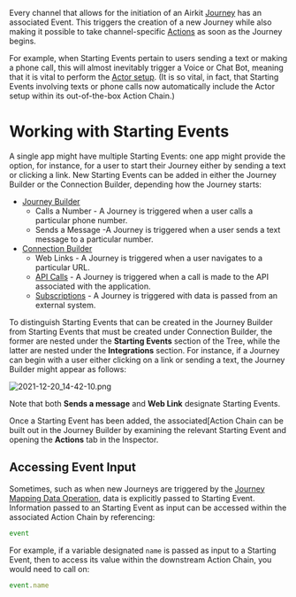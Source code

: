 Every channel that allows for the initiation of an Airkit [Journey](https://support.airkit.com/docs/journeys) has an associated Event. This triggers the creation of a new Journey while also making it possible to take channel-specific [Actions](https://support.airkit.com/docs/action-builder) as soon as the Journey begins.


For example, when Starting Events pertain to users sending a text or making a phone call, this will almost inevitably trigger a Voice or Chat Bot, meaning that it is vital to perform the [Actor setup](https://support.airkit.com/reference/the-initialize-actor-action). (It is so vital, in fact, that Starting Events involving texts or phone calls now automatically include the Actor setup within its out-of-the-box Action Chain.)


# Working with Starting Events


A single app might have multiple Starting Events: one app might provide the option, for instance, for a user to start their Journey either by sending a text or clicking a link. New Starting Events can be added in either the Journey Builder or the Connection Builder, depending how the Journey starts:


* [Journey Builder](https://support.airkit.com/docs/journey-builder)  
  * Calls a Number - A Journey is triggered when a user calls a particular phone number.
  * Sends a Message -A Journey is triggered when a user sends a text message to a particular number.
* [Connection Builder](https://support.airkit.com/docs/connection-builder)  
  * Web Links - A Journey is triggered when a user navigates to a particular URL.
  * [API Calls](https://support.airkit.com/docs/creating-an-api-for-your-airkit-app) - A Journey is triggered when a call is made to the API associated with the application.
  * [Subscriptions](https://support.airkit.com/docs/passing-data-from-external-systems) - A Journey is triggered with data is passed from an external system.


To distinguish Starting Events that can be created in the Journey Builder from Starting Events that must be created under Connection Builder, the former are nested under the **Starting Events** section of the Tree, while the latter are nested under the **Integrations** section. For instance, if a Journey can begin with a user either clicking on a link or sending a text, the Journey Builder might appear as follows:


![2021-12-20_14-42-10.png](./assets_v1714/starting-events-v1714-0.png)


Note that both **Sends a message** and **Web Link** designate Starting Events.


Once a Starting Event has been added, the associated[Action Chain can be built out in the Journey Builder by examining the relevant Starting Event and opening the **Actions** tab in the Inspector.


## Accessing Event Input


Sometimes, such as when new Journeys are triggered by the [Journey Mapping Data Operation](https://support.airkit.com/reference/the-journey-mapping-data-operation), data is explicitly passed to Starting Event. Information passed to an Starting Event as input can be accessed within the associated Action Chain by referencing:



```javascript Airscript
event
```

For example, if a variable designated ```name``` is passed as input to a Starting Event, then to access its value within the downstream Action Chain, you would need to call on:



```javascript Airscript
event.name
```